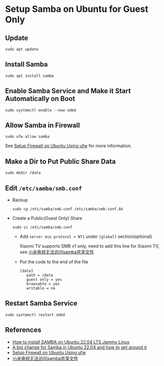 # Setup Samba on Ubuntu for Guest Only

## Update
```
sudo apt update
```

## Install Samba
```
sudo apt install samba
```

## Enable Samba Service and Make it Start Automatically on Boot
```
sudo systemctl enable --now smbd
```

## Allow Samba in Firewall
```
sudo ufw allow samba
```

See [Setup Firewall on Ubuntu Using ufw](https://github.com/northbright/Notes/blob/master/Linux/Ubuntu/network/setup-firewall-on-ubuntu-using-ufw.md) for more information.

## Make a Dir to Put Public Share Data
```
sudo mkdir /data
```

## Edit `/etc/samba/smb.conf`
* Backup

  ```
  sudo cp /etc/samba/smb.conf /etc/samba/smb.conf.bk
  ```

* Create a Public(Guest Only) Share

  ```
  sudo vi /etc/samba/smb.conf
  ```

  * Add `server min protocol = NT1` under `[global]` section(optional)

    Xiaomi TV supports SMB v1 only, need to add this line for Xiaomi TV,
    see [小米电视无法访问samba共享文件](https://zhuanlan.zhihu.com/p/590959284)

  * Put the code to the end of the file

    ```
    [data]
       path = /data
       guest only = yes
       browsable = yes
       writable = no
    ```

## Restart Samba Service
```
sudo systemctl restart smbd
```

## References
* [How to install SAMBA on Ubuntu 22.04 LTS Jammy Linux](https://www.how2shout.com/linux/how-to-install-samba-on-ubuntu-22-04-lts-jammy-linux/)
* [A big change for Samba in Ubuntu 22.04 and how to get around it](https://www.techrepublic.com/article/big-change-samba-ubuntu/)
* [Setup Firewall on Ubuntu Using ufw](https://github.com/northbright/Notes/blob/master/Linux/Ubuntu/network/setup-firewall-on-ubuntu-using-ufw.md)
* [小米电视无法访问samba共享文件](https://zhuanlan.zhihu.com/p/590959284)
